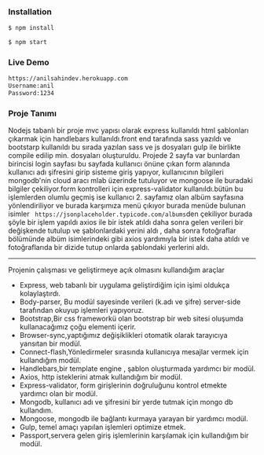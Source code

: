 

### Installation

```sh
$ npm install
```

```sh
$ npm start
```
### Live Demo
```sh
https://anilsahindev.herokuapp.com
Username:anil
Password:1234
```


### Proje Tanımı
Nodejs tabanlı bir proje mvc yapısı olarak express kullanıldı html şablonları çıkarmak için handlebars kullanıldı.front end tarafında sass yazıldı ve bootstarp kullanıldı bu sırada yazılan sass ve js dosyaları gulp ile birlikte compile edilip min. dosyaları oluşturuldu. Projede 2 sayfa var bunlardan birincisi login sayfası bu sayfada kullanıcı önüne çıkan form alanında kullanıcı adı şifresini girip sisteme giriş yapıyor, kullanıcının bilgileri mongodb'nin cloud aracı mlab üzerinde tutuluyor ve mongoose ile buradaki bilgiler çekiliyor.form kontrolleri için express-validator kullanıldı.bütün bu işlemlerden olumlu geçmiş ise kullanıcı 2. sayfamız olan albüm sayfasına yönlendiriliyor ve burada karşımıza menü çıkıyor burada menüde bulunan isimler ``` https://jsonplaceholder.typicode.com/albums```den çekiliyor burada şöyle bir işlem yapıldı axios ile bir istek atıldı daha sonra gelen verileri bir değişkende tutulup ve şablonlardaki yerini aldı , daha sonra fotoğraflar bölümünde albüm isimlerindeki gibi axios yardımıyla bir istek daha atıldı ve fotoğraflarıda bir dizide tutup onlarda şablondaki yerlerini aldı.
************************************************
Projenin çalışması ve geliştirmeye açık olmasını kullandığım araçlar
- Express, web tabanlı bir uygulama geliştirdiğim için işimi oldukça kolaylaştırdı.<br>
- Body-parser, Bu modül sayesinde verileri (k.adı ve şifre) server-side tarafından okuyup işlemleri yapıyoruz.<br>
- Bootstrap,Bir css frameworkü olan bootstrap bir web sitesi oluşumda kullanacağımız çoğu elementi içerir.<br>
- Browser-sync,yaptığımız değişiklikleri otomatik olarak tarayıcıya yansıtan bir modül.<br>
- Connect-flash,Yönledirmeler sırasında kullanıcıya mesajlar vermek için kullandığım modül.<br>
- Handlebars,bir template engine , şablon oluşturmada yardımcı bir modül.
- Axios, http  isteklerini atmak kullandığım bir modül.<br>
- Express-validator, form girişlerinin doğruluğunu kontrol etmekte yardımcı olan bir modül.<br>
- Mongodb, kullanıcı adı ve şifresini bir yerde tutmak için mongo db kullandım.<br>
- Mongoose, mongodb ile bağlantı kurmaya yarayan bir yardımcı modül.
- Gulp, temel amaçı yapılan işlemleri optimize etmek.<br>
- Passport,servera gelen giriş işlemlerinin karşılamak için kullandığım bir modül.<br>